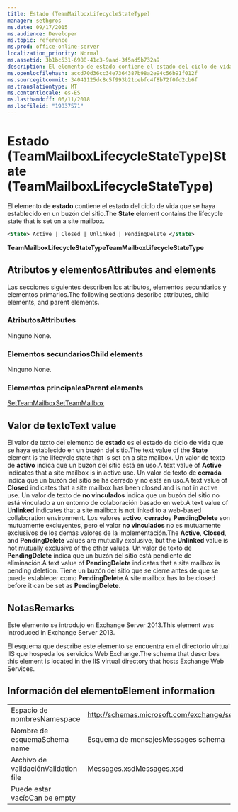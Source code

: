```yaml
---
title: Estado (TeamMailboxLifecycleStateType)
manager: sethgros
ms.date: 09/17/2015
ms.audience: Developer
ms.topic: reference
ms.prod: office-online-server
localization_priority: Normal
ms.assetid: 3b1bc531-6988-41c3-9aad-3f5ad5b732a9
description: El elemento de estado contiene el estado del ciclo de vida que se haya establecido en un buzón del sitio.
ms.openlocfilehash: accd70d36cc34e7364387b98a2e94c56b91f012f
ms.sourcegitcommit: 34041125dc8c5f993b21cebfc4f8b72f0fd2cb6f
ms.translationtype: MT
ms.contentlocale: es-ES
ms.lasthandoff: 06/11/2018
ms.locfileid: "19837571"
---
```

# <a name="state-teammailboxlifecyclestatetype"></a><span data-ttu-id="66726-103">Estado (TeamMailboxLifecycleStateType)</span><span class="sxs-lookup"><span data-stu-id="66726-103">State (TeamMailboxLifecycleStateType)</span></span>

<span data-ttu-id="66726-104">El elemento de **estado** contiene el estado del ciclo de vida que se haya establecido en un buzón del sitio.</span><span class="sxs-lookup"><span data-stu-id="66726-104">The **State** element contains the lifecycle state that is set on a site mailbox.</span></span> 
  
```XML
<State> Active | Closed | Unlinked | PendingDelete </State>
```

<span data-ttu-id="66726-105">**TeamMailboxLifecycleStateType**</span><span class="sxs-lookup"><span data-stu-id="66726-105">**TeamMailboxLifecycleStateType**</span></span>

## <a name="attributes-and-elements"></a><span data-ttu-id="66726-106">Atributos y elementos</span><span class="sxs-lookup"><span data-stu-id="66726-106">Attributes and elements</span></span>

<span data-ttu-id="66726-107">Las secciones siguientes describen los atributos, elementos secundarios y elementos primarios.</span><span class="sxs-lookup"><span data-stu-id="66726-107">The following sections describe attributes, child elements, and parent elements.</span></span>
  
### <a name="attributes"></a><span data-ttu-id="66726-108">Atributos</span><span class="sxs-lookup"><span data-stu-id="66726-108">Attributes</span></span>

<span data-ttu-id="66726-109">Ninguno.</span><span class="sxs-lookup"><span data-stu-id="66726-109">None.</span></span>
  
### <a name="child-elements"></a><span data-ttu-id="66726-110">Elementos secundarios</span><span class="sxs-lookup"><span data-stu-id="66726-110">Child elements</span></span>

<span data-ttu-id="66726-111">Ninguno.</span><span class="sxs-lookup"><span data-stu-id="66726-111">None.</span></span>
  
### <a name="parent-elements"></a><span data-ttu-id="66726-112">Elementos principales</span><span class="sxs-lookup"><span data-stu-id="66726-112">Parent elements</span></span>

[<span data-ttu-id="66726-113">SetTeamMailbox</span><span class="sxs-lookup"><span data-stu-id="66726-113">SetTeamMailbox</span></span>](setteammailbox.md)
  
## <a name="text-value"></a><span data-ttu-id="66726-114">Valor de texto</span><span class="sxs-lookup"><span data-stu-id="66726-114">Text value</span></span>

<span data-ttu-id="66726-115">El valor de texto del elemento de **estado** es el estado de ciclo de vida que se haya establecido en un buzón del sitio.</span><span class="sxs-lookup"><span data-stu-id="66726-115">The text value of the **State** element is the lifecycle state that is set on a site mailbox.</span></span> <span data-ttu-id="66726-116">Un valor de texto de **activo** indica que un buzón del sitio está en uso.</span><span class="sxs-lookup"><span data-stu-id="66726-116">A text value of **Active** indicates that a site mailbox is in active use.</span></span> <span data-ttu-id="66726-117">Un valor de texto de **cerrada** indica que un buzón del sitio se ha cerrado y no está en uso.</span><span class="sxs-lookup"><span data-stu-id="66726-117">A text value of **Closed** indicates that a site mailbox has been closed and is not in active use.</span></span> <span data-ttu-id="66726-118">Un valor de texto de **no vinculados** indica que un buzón del sitio no está vinculado a un entorno de colaboración basado en web.</span><span class="sxs-lookup"><span data-stu-id="66726-118">A text value of **Unlinked** indicates that a site mailbox is not linked to a web-based collaboration environment.</span></span> <span data-ttu-id="66726-119">Los valores **activo**, **cerrado**y **PendingDelete** son mutuamente excluyentes, pero el valor **no vinculados** no es mutuamente exclusivos de los demás valores de la implementación.</span><span class="sxs-lookup"><span data-stu-id="66726-119">The **Active**, **Closed**, and **PendingDelete** values are mutually exclusive, but the **Unlinked** value is not mutually exclusive of the other values.</span></span> <span data-ttu-id="66726-120">Un valor de texto de **PendingDelete** indica que un buzón del sitio está pendiente de eliminación.</span><span class="sxs-lookup"><span data-stu-id="66726-120">A text value of **PendingDelete** indicates that a site mailbox is pending deletion.</span></span> <span data-ttu-id="66726-121">Tiene un buzón del sitio que se cierre antes de que se puede establecer como **PendingDelete**.</span><span class="sxs-lookup"><span data-stu-id="66726-121">A site mailbox has to be closed before it can be set as **PendingDelete**.</span></span>
  
## <a name="remarks"></a><span data-ttu-id="66726-122">Notas</span><span class="sxs-lookup"><span data-stu-id="66726-122">Remarks</span></span>

<span data-ttu-id="66726-123">Este elemento se introdujo en Exchange Server 2013.</span><span class="sxs-lookup"><span data-stu-id="66726-123">This element was introduced in Exchange Server 2013.</span></span>
  
<span data-ttu-id="66726-124">El esquema que describe este elemento se encuentra en el directorio virtual IIS que hospeda los servicios Web Exchange.</span><span class="sxs-lookup"><span data-stu-id="66726-124">The schema that describes this element is located in the IIS virtual directory that hosts Exchange Web Services.</span></span>
  
## <a name="element-information"></a><span data-ttu-id="66726-125">Información del elemento</span><span class="sxs-lookup"><span data-stu-id="66726-125">Element information</span></span>

|||
|:-----|:-----|
|<span data-ttu-id="66726-126">Espacio de nombres</span><span class="sxs-lookup"><span data-stu-id="66726-126">Namespace</span></span>  <br/> |http://schemas.microsoft.com/exchange/services/2006/messages  <br/> |
|<span data-ttu-id="66726-127">Nombre de esquema</span><span class="sxs-lookup"><span data-stu-id="66726-127">Schema name</span></span>  <br/> |<span data-ttu-id="66726-128">Esquema de mensajes</span><span class="sxs-lookup"><span data-stu-id="66726-128">Messages schema</span></span>  <br/> |
|<span data-ttu-id="66726-129">Archivo de validación</span><span class="sxs-lookup"><span data-stu-id="66726-129">Validation file</span></span>  <br/> |<span data-ttu-id="66726-130">Messages.xsd</span><span class="sxs-lookup"><span data-stu-id="66726-130">Messages.xsd</span></span>  <br/> |
|<span data-ttu-id="66726-131">Puede estar vacío</span><span class="sxs-lookup"><span data-stu-id="66726-131">Can be empty</span></span>  <br/> ||
   


